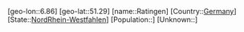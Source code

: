 ﻿---
location: [51.29,6.86]
type: City
tags:
- geo/City


SpocWebEntityId: 33646
isDeleted: false
confidential: public

---
[geo-lon::6.86]
[geo-lat::51.29]
[name::Ratingen]
[Country::[Germany](geo/Continent/Europe/Germany.md)]
[State::[NordRhein-Westfahlen](NordRhein-Westfahlen)]
[Population::]
[Unknown::]

